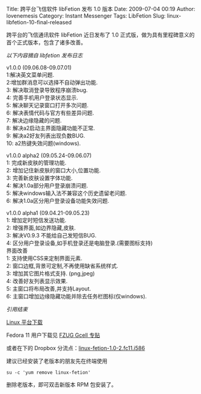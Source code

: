 Title: 跨平台飞信软件 libFetion 发布 1.0 版本
Date: 2009-07-04 00:19
Author: lovenemesis
Category: Instant Messenger
Tags: LibFetion
Slug: linux-libfetion-10-final-released

跨平台的飞信通讯软件 libFetion 近日发布了 1.0
正式版，做为具有里程碑意义的首个正式版本，包含了诸多改善。

*以下内容摘自 libfetion 发布日志*

v1.0.0 (09.06.08-09.07.01)  
1:解决英文菜单问题.  
2:增加群消息可以选择不自动弹出功能.  
3: 解决取消登录导致程序崩溃bug.  
4: 完善手机用户登录状态显示.  
5: 解决聊天记录窗口打开多次问题.  
6: 解决表情代码与官方有些差异问题.  
7: 解决边缘隐藏的问题.  
8: 解决a2启动主界面隐藏功能不正常.  
9: 解决a2好友列表出现负数BUG.  
10: a2热键失效问题(windows).

v1.0.0 alpha2 (09.05.24-09.06.07)  
1: 完成新皮肤的管理功能.  
2: 增加记住新皮肤的窗口大小,位置功能.  
3: 完善新皮肤设置字体功能.  
4: 解决1.0a部分用户登录崩溃问题.  
5: 解决windows输入法不兼容这个历史遗留老问题.  
6: 解决1.0a区分用户登录设备功能失效问题.

v1.0.0 alpha1 (09.04.21-09.05.23)  
1: 增加定时短信发送功能.  
2: 增强界面,如边界隐藏,皮肤.  
3: 解决V0.9.3 不能给自己发短信BUG.  
4: 区分用户登录设备,如手机登录还是电脑登录.(需要图标支持)  
界面改善  
1: 支持使用CSS来定制界面元素.  
2: 窗口边框,背景可定制,不再使用缺省系统样式.  
3: 增加其它图片格式支持. (png,jpeg)  
4: 改善好友列表显示效果.  
5: 主窗口将布局改善,并支持Layout.  
6: 主窗口增加边缘隐藏功能并除去任务栏图标(仅windows).

*引用结束*

[Linux 平台下载](http://www.libfetion.cn/Linux_demoapp_download.html)

Fedora 11 用户下载见 [FZUG Gcell
专贴](http://bbs.fedora-zh.org/showthread.php?t=700)

或者在下的 Dropbox
分流点：[linux-fetion-1.0-2.fc11.i586](http://files.getdropbox.com/u/464139/linux-fetion-1.0-2.fc11.i586.rpm)

建议已经安装了老版本的朋友先在终端使用

`su -c 'yum remove linux-fetion' `

删除老版本，即可双击新版本 RPM 包安装了。

